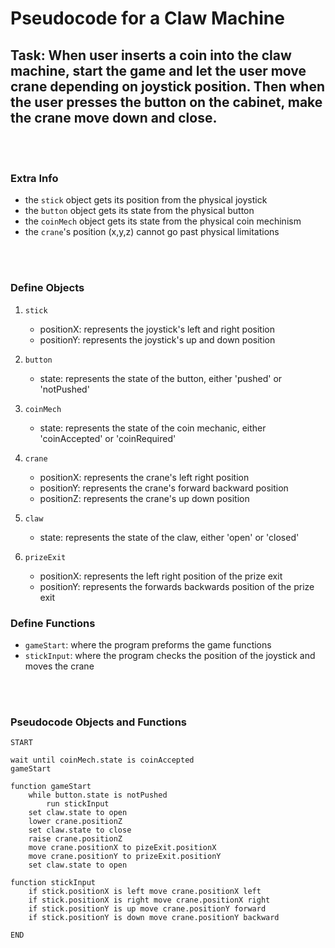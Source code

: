 # Pseudocode for a Claw Machine

## **Task**: When user inserts a coin into the claw machine, start the game and let the user move crane depending on joystick position. Then when the user presses the button on the cabinet, make the crane move down and close.

<br></br>
### Extra Info

- the `stick` object gets its position from the physical joystick
- the `button` object gets its state from the physical button
- the `coinMech` object gets its state from the physical coin mechinism
- the `crane`'s position (x,y,z) cannot go past physical limitations

<br></br>


### Define Objects

1. `stick`
    - positionX: represents the joystick's left and right position
    - positionY: represents the joystick's up and down position

2. `button`
    - state: represents the state of the button, either 'pushed' or 'notPushed'

3. `coinMech`
    - state: represents the state of the coin mechanic, either 'coinAccepted' or 'coinRequired'

4. `crane`
    - positionX: represents the crane's left right position
    - positionY: represents the crane's forward backward position
    - positionZ: represents the crane's up down position

5. `claw`
    - state: represents the state of the claw, either 'open' or 'closed'

6. `prizeExit`
    - positionX: represents the left right position of the prize exit
    - positionY: represents the forwards backwards position of the prize exit

### Define Functions

- `gameStart`: where the program preforms the game functions
- `stickInput`: where the program checks the position of the joystick and moves the crane

<br></br>

### Pseudocode Objects and Functions

``` 
START

wait until coinMech.state is coinAccepted
gameStart

function gameStart
    while button.state is notPushed
        run stickInput
    set claw.state to open
    lower crane.positionZ
    set claw.state to close
    raise crane.positionZ
    move crane.positionX to pizeExit.positionX
    move crane.positionY to prizeExit.positionY
    set claw.state to open

function stickInput
    if stick.positionX is left move crane.positionX left
    if stick.positionX is right move crane.positionX right
    if stick.positionY is up move crane.positionY forward
    if stick.positionY is down move crane.positionY backward

END
```
